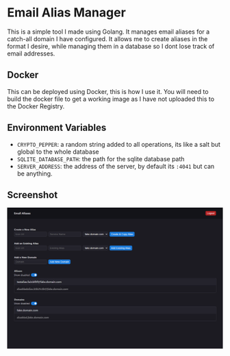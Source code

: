 # Email Alias Manager
This is a simple tool I made using Golang. It manages email aliases for a catch-all domain I have configured. It allows me to create aliases in the format I desire, while managing them in a database so I dont lose track of email addresses.

## Docker
This can be deployed using Docker, this is how I use it. You will need to build the docker file to get a working image as I have not uploaded this to the Docker Registry.

## Environment Variables
- `CRYPTO_PEPPER`: a random string added to all operations, its like a salt but global to the whole database
- `SQLITE_DATABASE_PATH`: the path for the sqlite database path
- `SERVER_ADDRESS`: the address of the server, by default its `:4041` but can be anything.

## Screenshot
![Demo Screenshot](screenshot.png)